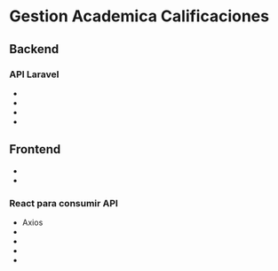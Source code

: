 # Gestion Academica Calificaciones

## Backend

### API Laravel

-
-
-
-

## Frontend

-
-

### React para consumir API

- Axios
-
-
-
-